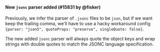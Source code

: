 #### New `jsonc` parser added (#15831 by @fisker)

Previously, we infer the parser of `.jsonc` files to be `json`, but if we want keep the trailing comma, we'll have to use a hacky workaround config `{parser: "json5", quoteProps: "preserve", singleQuote: false}`.

The new added `jsonc` parser will always quote the object keys and wrap strings with double quotes to match the JSONC language specification.
